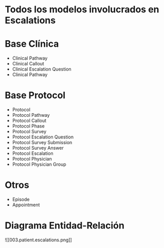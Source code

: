 # Todos los modelos involucrados en Escalations

# Base Clínica

- Clinical Pathway
- Clinical Callout
- Clinical Escalation Question
- Clinical Pathway

# Base Protocol

- Protocol
- Protocol Pathway
- Protocol Callout
- Protocol Phase
- Protocol Survey
- Protocol Escalation Question
- Protocol Survey Submission
- Protocol Survey Answer
- Protocol Escalation
- Protocol Physician
- Protocol Physician Group

# Otros

- Episode
- Appointment

# Diagrama Entidad-Relación

![[003.patient.escalations.png]]


